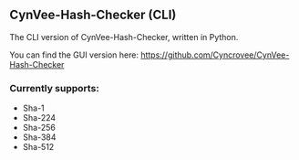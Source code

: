 ## CynVee-Hash-Checker (CLI)

The CLI version of CynVee-Hash-Checker, written in Python.

You can find the GUI version here: https://github.com/Cyncrovee/CynVee-Hash-Checker

### Currently supports:
- Sha-1
- Sha-224
- Sha-256
- Sha-384
- Sha-512
